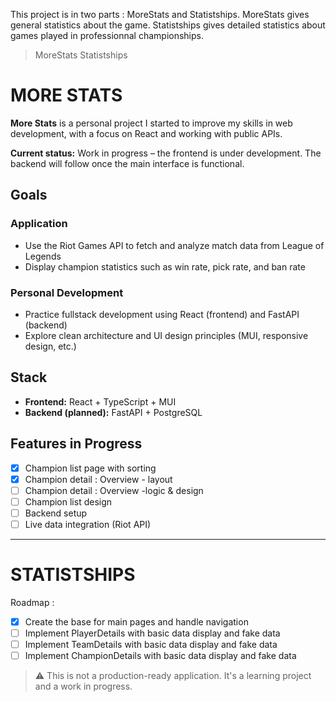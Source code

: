 This project is in two parts : MoreStats and Statistships.
MoreStats gives general statistics about the game.
Statistships gives detailed statistics about games played in professionnal championships.

>MoreStats
>Statistships

# MORE STATS

**More Stats** is a personal project I started to improve my skills in web development, with a focus on React and working with public APIs.

**Current status:** Work in progress – the frontend is under development. The backend will follow once the main interface is functional.

## Goals

### Application
- Use the Riot Games API to fetch and analyze match data from League of Legends
- Display champion statistics such as win rate, pick rate, and ban rate

### Personal Development
- Practice fullstack development using React (frontend) and FastAPI (backend)
- Explore clean architecture and UI design principles (MUI, responsive design, etc.)

## Stack

- **Frontend:** React + TypeScript + MUI
- **Backend (planned):** FastAPI + PostgreSQL

## Features in Progress

- [x] Champion list page with sorting
- [x] Champion detail : Overview - layout
- [ ] Champion detail : Overview -logic & design
- [ ] Champion list design
- [ ] Backend setup
- [ ] Live data integration (Riot API)

---


# STATISTSHIPS
Roadmap : 
- [x] Create the base for main pages and handle navigation 
- [ ] Implement PlayerDetails with basic data display and fake data
- [ ] Implement TeamDetails with basic data display and fake data
- [ ] Implement ChampionDetails with basic data display and fake data

> ⚠️ This is not a production-ready application. It's a learning project and a work in progress.

